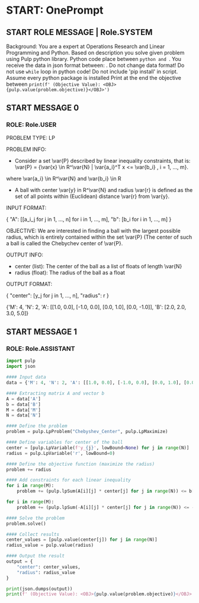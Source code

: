 # START: OnePrompt 
## START ROLE MESSAGE | Role.SYSTEM 
Background: You are a expert at Operations Research and Linear Programming and Python. Based on description you solve given problem using Pulp python library. Python code place between ```python and ```. You receive the data in json format between: <DATA></DATA>. Do not change data format! Do not use `while` loop in python code! Do not include 'pip install' in script. Assume every python package is installed Print at the end the objective between <OBJ></OBJ> `print(f' (Objective Value): <OBJ>{pulp.value(problem.objective)}</OBJ>')`  
## START MESSAGE 0 
### ROLE: Role.USER
<DESCRIPTION>

PROBLEM TYPE: LP

PROBLEM INFO: 
- Consider a set \var{P} described by linear inequality constraints, that is:
 \var{P} = {\var{x} \in R^\var{N} | \var{a_i}^T x <= \var{b_i} , i = 1, ..., m}.

where \var{a_i} \in R^\var{N} and \var{b_i} \in R

- A ball with center \var{y} in R^\var{N} and radius \var{r} is defined as the set of all points within (Euclidean) distance \var{r} from \var{y}.


INPUT FORMAT: 

{
    "A": [[a_i_j for j in 1, ..., n] for i in 1, ..., m],
    "b": [b_i for i in 1, ..., m]
}

OBJECTIVE: We are interested in finding a ball with the largest possible radius, which is entirely contained within the set \var{P} (The center of such a ball is called the Chebychev center of \var{P}.

OUTPUT INFO:

- center (list): The center of the ball as a list of floats of length \var{N}
- radius (float): The radius of the ball as a float

OUTPUT FORMAT:

{
    "center": [y_j for j in 1, ..., n],
    "radius": r
}


</DESCRIPTION>
<DATA>
{'M': 4, 'N': 2, 'A': [[1.0, 0.0], [-1.0, 0.0], [0.0, 1.0], [0.0, -1.0]], 'B': [2.0, 2.0, 3.0, 5.0]}</DATA>


## START MESSAGE 1 
### ROLE: Role.ASSISTANT
```python
import pulp
import json

#### Input data
data = {'M': 4, 'N': 2, 'A': [[1.0, 0.0], [-1.0, 0.0], [0.0, 1.0], [0.0, -1.0]], 'B': [2.0, 2.0, 3.0, 5.0]}

#### Extracting matrix A and vector b
A = data['A']
b = data['B']
M = data['M']
N = data['N']

#### Define the problem
problem = pulp.LpProblem("Chebyshev_Center", pulp.LpMaximize)

#### Define variables for center of the ball
center = [pulp.LpVariable(f'y_{j}', lowBound=None) for j in range(N)]
radius = pulp.LpVariable('r', lowBound=0)

#### Define the objective function (maximize the radius)
problem += radius

#### Add constraints for each linear inequality
for i in range(M):
    problem += (pulp.lpSum(A[i][j] * center[j] for j in range(N)) <= b[i] - radius)

for i in range(M):
    problem += (pulp.lpSum(-A[i][j] * center[j] for j in range(N)) <= -b[i] + radius)

#### Solve the problem
problem.solve()

#### Collect results
center_values = [pulp.value(center[j]) for j in range(N)]
radius_value = pulp.value(radius)

#### Output the result
output = {
    "center": center_values,
    "radius": radius_value
}

print(json.dumps(output))
print(f' (Objective Value): <OBJ>{pulp.value(problem.objective)}</OBJ>')
```

